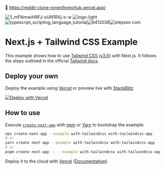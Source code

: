 🔗 https://reddit-clone-ronenfromchuk.vercel.app/

![1_mFNmwiH8FJ-xUN1RXj-o-w](https://user-images.githubusercontent.com/90146636/170878890-9aa825b0-c645-4e09-b400-15b07ade7ba1.jpg)
![logo-light](https://user-images.githubusercontent.com/90146636/170878899-d03169fb-a881-45f4-b0d1-73c999673863.png)
![typescript_scripting_language_tutorial](https://user-images.githubusercontent.com/90146636/170878913-18f1d2e6-f138-480e-8db3-8099c5de04c6.png)![6412038](https://user-images.githubusercontent.com/90146636/170878915-bacf5912-f451-431b-9714-4a267ebc5ed8.png)![stepzen com](https://user-images.githubusercontent.com/90146636/170878909-6caaafc7-e914-400e-ae97-2e6e0cbf4649.png)





# Next.js + Tailwind CSS Example

This example shows how to use [Tailwind CSS](https://tailwindcss.com/) [(v3.0)](https://tailwindcss.com/blog/tailwindcss-v3) with Next.js. It follows the steps outlined in the official [Tailwind docs](https://tailwindcss.com/docs/guides/nextjs).

## Deploy your own

Deploy the example using [Vercel](https://vercel.com?utm_source=github&utm_medium=readme&utm_campaign=next-example) or preview live with [StackBlitz](https://stackblitz.com/github/vercel/next.js/tree/canary/examples/with-tailwindcss)

[![Deploy with Vercel](https://vercel.com/button)](https://vercel.com/new/git/external?repository-url=https://github.com/vercel/next.js/tree/canary/examples/with-tailwindcss&project-name=with-tailwindcss&repository-name=with-tailwindcss)

## How to use

Execute [`create-next-app`](https://github.com/vercel/next.js/tree/canary/packages/create-next-app) with [npm](https://docs.npmjs.com/cli/init) or [Yarn](https://yarnpkg.com/lang/en/docs/cli/create/) to bootstrap the example:

```bash
npx create-next-app --example with-tailwindcss with-tailwindcss-app
# or
yarn create next-app --example with-tailwindcss with-tailwindcss-app
# or
pnpm create next-app -- --example with-tailwindcss with-tailwindcss-app
```

Deploy it to the cloud with [Vercel](https://vercel.com/new?utm_source=github&utm_medium=readme&utm_campaign=next-example) ([Documentation](https://nextjs.org/docs/deployment)).
